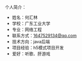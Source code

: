个人简介：

- 姓名：何汇林
- 学校：广东工业大学
- 专业：网络工程
- 联系方式：1647529134@qq.com
- 技术方向：java后端
- 项目经验：h5模式项目开发
- 爱好：听歌、肝游戏
